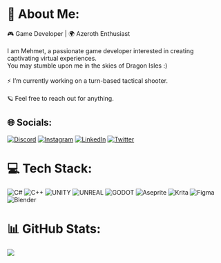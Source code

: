 # 🐉 About Me:
🎮 Game Developer | 🌍 Azeroth Enthusiast<br><br>I am Mehmet, a passionate game developer interested in creating captivating virtual experiences.<br>You may stumble upon me in the skies of Dragon Isles :)<br><br>⚡️ I’m currently working on a turn-based tactical shooter.<br><br>🪐 Feel free to reach out for anything.


## 🌐 Socials:
[![Discord](https://img.shields.io/badge/Discord-%237289DA.svg?logo=discord&logoColor=white)](https://discord.gg/https://discord.gg/uk6khEeDAg) [![Instagram](https://img.shields.io/badge/Instagram-%23E4405F.svg?logo=Instagram&logoColor=white)](https://instagram.com/sadstorylogan) [![LinkedIn](https://img.shields.io/badge/LinkedIn-%230077B5.svg?logo=linkedin&logoColor=white)](https://linkedin.com/in/mehmet-sezgin-3759b8173) [![Twitter](https://img.shields.io/badge/Twitter-%231DA1F2.svg?logo=Twitter&logoColor=white)](https://twitter.com/sadstorylogan) 

# 💻 Tech Stack:
![C#](https://img.shields.io/badge/c%23-%23239120.svg?style=for-the-badge&logo=c-sharp&logoColor=white) ![C++](https://img.shields.io/badge/c++-%2300599C.svg?style=for-the-badge&logo=c%2B%2B&logoColor=white) ![UNITY](https://img.shields.io/badge/Unity-%2320232a.svg?style=for-the-badge&logo=unity&logoColor=white) ![UNREAL](https://img.shields.io/badge/unreal-%2320232a.svg?style=for-the-badge&logo=unreal-engine&logoColor=white) ![GODOT](https://img.shields.io/badge/godot-3582bb.svg?style=for-the-badge&logo=godot-engine&logoColor=white) ![Aseprite](https://img.shields.io/badge/Aseprite-FFFFFF?style=for-the-badge&logo=Aseprite&logoColor=#7D929E) ![Krita](https://img.shields.io/badge/Krita-203759?style=for-the-badge&logo=krita&logoColor=EEF37B) 	![Figma](https://img.shields.io/badge/figma-%23F24E1E.svg?style=for-the-badge&logo=figma&logoColor=white) ![Blender](https://img.shields.io/badge/blender-%23F5792A.svg?style=for-the-badge&logo=blender&logoColor=white)
# 📊 GitHub Stats:


![](https://github-readme-stats-git-masterrstaa-rickstaa.vercel.app/api/top-langs/?username=sadstorylogan&theme=gotham&hide_border=false&include_all_commits=true&count_private=false&layout=compact)

<!-- Proudly created with GPRM ( https://gprm.itsvg.in ) -->
